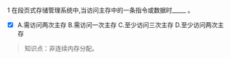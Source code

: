 1
在段页式存储管理系统中,当访问主存中的一条指令或数据时_____ 。
- [x] A.需访问两次主存 B.需访问一次主存 C.至少访问三次主存 D.至少访问两次主存

> 知识点：非连续内存分配。
